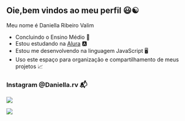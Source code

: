 ## Oie,bem vindos ao meu perfil 😃☯︎

Meu nome é Daniella Ribeiro Valim

- Concluindo o Ensino Médio 🏫
- Estou estudando na [Alura](https://www.alura.com.br) 🅰️
- Estou me desenvolvendo na linguagem JavaScript 🖥️
- Uso este espaço para organização e compartilhamento de meus projetos 📈

### Instagram @Daniella.rv 📬

![](https://media1.tenor.com/m/oXE-MilclX8AAAAd/sherek-brasil.gif)

![](https://media1.tenor.com/m/oXE-MilclX8AAAAd/sherek-brasil.gif)
